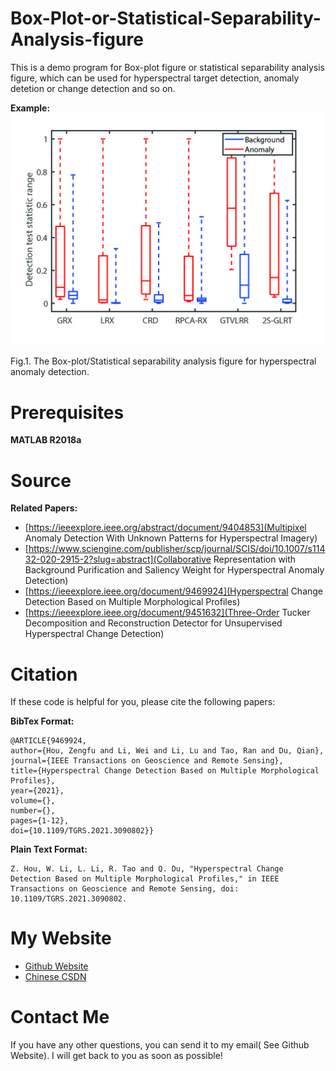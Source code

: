 # Box-Plot-or-Statistical-Separability-Analysis-figure
This is a demo program for Box-plot figure or statistical separability analysis figure, which can be used for hyperspectral target detection,  anomaly detetion or change detection and so on. 

**Example:**<br />
<img src="Box_LosAngeles.jpg" alt="Box-plot">

Fig.1. The Box-plot/Statistical separability analysis figure for hyperspectral anomaly detection.


# Prerequisites
**MATLAB R2018a**<br />

# Source
**Related Papers:**
- [https://ieeexplore.ieee.org/abstract/document/9404853](Multipixel Anomaly Detection With Unknown Patterns for Hyperspectral Imagery)
- [https://www.sciengine.com/publisher/scp/journal/SCIS/doi/10.1007/s11432-020-2915-2?slug=abstract](Collaborative Representation with Background Purification and Saliency Weight for Hyperspectral Anomaly Detection)
- [https://ieeexplore.ieee.org/document/9469924](Hyperspectral Change Detection Based on Multiple Morphological Profiles)
- [https://ieeexplore.ieee.org/document/9451632](Three-Order Tucker Decomposition and Reconstruction Detector for Unsupervised Hyperspectral Change Detection)


# Citation
If these code is helpful for you, please cite  the following papers:

**BibTex Format:**<br />
```
@ARTICLE{9469924,
author={Hou, Zengfu and Li, Wei and Li, Lu and Tao, Ran and Du, Qian},
journal={IEEE Transactions on Geoscience and Remote Sensing},
title={Hyperspectral Change Detection Based on Multiple Morphological Profiles},
year={2021},
volume={},
number={},
pages={1-12},
doi={10.1109/TGRS.2021.3090802}}
```

**Plain Text Format:**<br />
```
Z. Hou, W. Li, L. Li, R. Tao and Q. Du, "Hyperspectral Change Detection Based on Multiple Morphological Profiles," in IEEE Transactions on Geoscience and Remote Sensing, doi: 10.1109/TGRS.2021.3090802.
```

# My Website
- [Github Website](https://zephyrhours.github.io/)
- [Chinese CSDN](https://blog.csdn.net/NBDwo)

# Contact Me
If you have any other questions, you can send it to my email( See Github Website). I will get back to you as soon as possible!




